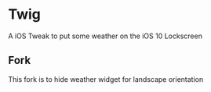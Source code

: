 # Twig
A iOS Tweak to put some weather on the iOS 10 Lockscreen

## Fork
This fork is to hide weather widget for landscape orientation
